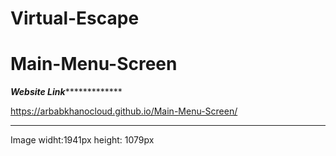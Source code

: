 # Virtual-Escape

# Main-Menu-Screen

***********Website Link************************

https://arbabkhanocloud.github.io/Main-Menu-Screen/

***************************************************

Image widht:1941px
height: 1079px
